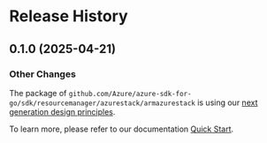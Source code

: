 # Release History

## 0.1.0 (2025-04-21)
### Other Changes

The package of `github.com/Azure/azure-sdk-for-go/sdk/resourcemanager/azurestack/armazurestack` is using our [next generation design principles](https://azure.github.io/azure-sdk/general_introduction.html).

To learn more, please refer to our documentation [Quick Start](https://aka.ms/azsdk/go/mgmt).